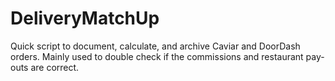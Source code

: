 # DeliveryMatchUp
Quick script to document, calculate, and archive Caviar and DoorDash orders. Mainly used to double check if the commissions and restaurant pay-outs are correct.
